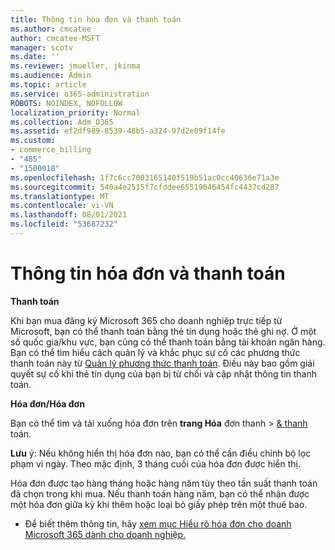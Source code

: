 ```yaml
---
title: Thông tin hóa đơn và thanh toán
ms.author: cmcatee
author: cmcatee-MSFT
manager: scotv
ms.date: ''
ms.reviewer: jmueller, jkinma
ms.audience: Admin
ms.topic: article
ms.service: o365-administration
ROBOTS: NOINDEX, NOFOLLOW
localization_priority: Normal
ms.collection: Adm_O365
ms.assetid: ef2df989-8539-48b5-a324-97d2e09f14fe
ms.custom:
- commerce_billing
- "485"
- "1500018"
ms.openlocfilehash: 1f7c6cc7003165140f519b51ac0cc40636e71a3e
ms.sourcegitcommit: 540a4e2515f7cfddee65519046454fc4437cd287
ms.translationtype: MT
ms.contentlocale: vi-VN
ms.lasthandoff: 08/01/2021
ms.locfileid: "53687232"
---
```

# <a name="invoice-and-payment-information"></a>Thông tin hóa đơn và thanh toán

**Thanh toán**

Khi bạn mua đăng ký Microsoft 365 cho doanh nghiệp trực tiếp từ Microsoft, bạn có thể thanh toán bằng thẻ tín dụng hoặc thẻ ghi nợ.  Ở một số quốc gia/khu vực, bạn cũng có thể thanh toán bằng tài khoản ngân hàng.  Bạn có thể tìm hiểu cách quản lý và khắc phục sự cố các phương thức thanh toán này từ [Quản lý phương thức thanh toán](/microsoft-365/commerce/billing-and-payments/manage-payment-methods). Điều này bao gồm giải quyết sự cố khi thẻ tín dụng của bạn bị từ chối và cập nhật thông tin thanh toán.

**Hóa đơn/Hóa đơn**

Bạn có thể tìm và tải xuống hóa đơn trên **trang Hóa** đơn thanh  >  [& thanh](https://go.microsoft.com/fwlink/p/?linkid=848039) toán.  

**Lưu** ý: Nếu không hiển thị hóa đơn nào, bạn có thể cần điều chỉnh bộ lọc phạm vi ngày.  Theo mặc định, 3 tháng cuối của hóa đơn được hiển thị.

Hóa đơn được tạo hàng tháng hoặc hàng năm tùy theo tần suất thanh toán đã chọn trong khi mua.  Nếu thanh toán hàng năm, bạn có thể nhận được một hóa đơn giữa kỳ khi thêm hoặc loại bỏ giấy phép trên một thuê bao.

- Để biết thêm thông tin, hãy [xem mục Hiểu rõ hóa đơn cho doanh Microsoft 365 dành cho doanh nghiệp.](/microsoft-365/commerce/billing-and-payments/understand-your-invoice2)
